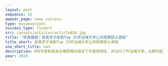 ```yaml
---
layout: post
sequence: 32
appear_page: news success 
type: easymaycases
success_type: fineart
src: /assets/articles/article036.jpg
title: "易美捷报丨易美学子收割Top 25乔治城大学公共政策硕士录取"
title_short: 易美学子收割Top 25乔治城大学公共政策硕士录取
use_short_title: nan
description: M同学曾和朋友在春假期间游览了华盛顿特区，并访问了乔治城大学。从那时起，本科就读于国际关系专业的M同学暗暗下定了决心，总有一天自己也要去乔治城大学读书。乔治城大学有着极其优越的地理位置，其王牌专业公共政策在全球享有极高的声誉，竞争十分激烈，录取率连年创新低。M同学深知自己通往梦校之路道阻且长，不愿意轻易放弃的她在综合对比几家美国留学机构之后，最终选择与易美教育签约。
year: 2019
---
```


